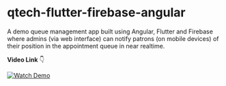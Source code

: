 # qtech-flutter-firebase-angular

A demo queue management app built using Angular, Flutter and Firebase where admins (via web interface) can notify patrons (on mobile devices) of their 
position in the appointment queue in near realtime. 

**Video Link** 👇

[![Watch Demo](https://img.youtube.com/vi/RZ6vnLXtIcY/hqdefault.jpg)](https://youtu.be/RZ6vnLXtIcY)
